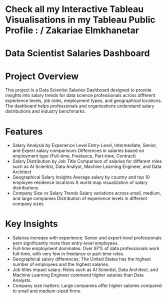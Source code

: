 # Check all my Interactive Tableau Visualisations in my Tableau Public Profile : / Zakariae Elmkhanetar
# Data Scientist Salaries Dashboard
# Project Overview
This project is a Data Scientist Salaries Dashboard designed to provide insights into salary trends for data science professionals across different experience levels, job roles, employment types, and geographical locations. The dashboard helps professionals and organizations understand salary distributions and industry benchmarks.
# Features
- Salary Analysis by Experience Level
Entry-Level, Intermediate, Senior, and Expert salary comparisons
Differences in salaries based on employment type (Full-time, Freelance, Part-time, Contract)
- Salary Distribution by Job Title
Comparison of salaries for different roles such as AI Scientist, Data Analyst, Machine Learning Engineer, and Data Architect
- Geographical Salary Insights
Average salary by country and top 10 employee residence locations
A world map visualization of salary distributions
- Company Size vs Salary Trends
Salary variations across small, medium, and large companies
Distribution of experience levels in different company sizes
# Key Insights
- Salaries increase with experience: Senior and expert-level professionals earn significantly more than entry-level employees.
- Full-time employment dominates: Over 97% of data professionals work full-time, with very few in freelance or part-time roles.
- Geographical salary differences: The United States has the highest number of employees and the highest salaries.
- Job titles impact salary: Roles such as AI Scientist, Data Architect, and Machine Learning Engineer command higher salaries than Data Analysts.
- Company size matters: Large companies offer higher salaries compared to small and medium-sized firms.
